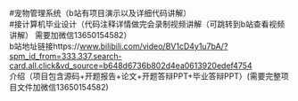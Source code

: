#宠物管理系统（b站有项目演示以及详细代码讲解）  
#接计算机毕业设计（代码注释详情做完会录制视频讲解（可跳转到b站查看视频讲解） 需要加微信13650154582）  
b站地址链接https://www.bilibili.com/video/BV1cD4y1u7bA/?spm_id_from=333.337.search-card.all.click&vd_source=b648d6736b802d4ea0613920edef4754  
介绍（项目包含源码+开题报告+论文+开题答辩PPT+毕业答辩PPT）(需要完整项目文件加微信13650154582)   




